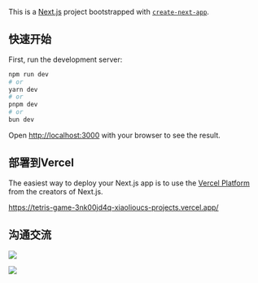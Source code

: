 This is a [Next.js](https://nextjs.org/) project bootstrapped with [`create-next-app`](https://github.com/vercel/next.js/tree/canary/packages/create-next-app).

## 快速开始

First, run the development server:

```bash
npm run dev
# or
yarn dev
# or
pnpm dev
# or
bun dev
```

Open [http://localhost:3000](http://localhost:3000) with your browser to see the result.


## 部署到Vercel

The easiest way to deploy your Next.js app is to use the [Vercel Platform](https://vercel.com/new?utm_medium=default-template&filter=next.js&utm_source=create-next-app&utm_campaign=create-next-app-readme) from the creators of Next.js.

<a>https://tetris-game-3nk00jd4q-xiaolioucs-projects.vercel.app/</a>

## 沟通交流


![](https://mmbiz.qpic.cn/mmbiz_png/8jtuxael8QgBrEMsUOXy20U8YAjyPAfAeziaCgVk2a0Cv2qJafic7QfHMKrQqM1CVicwlibcx0dCPDVNRXRjq6MEWg/640?wx_fmt=png&amp;from=appmsg)



![](https://mmbiz.qpic.cn/mmbiz_png/8jtuxael8QgGGCMY0y2qPAYhJLN1DHCj0y4ZAsE645BjO9xia6vIXjlZZ68rAJGu2pSBmdVn8fzXEafsJK7YCWA/640?wx_fmt=png&amp;from=appmsg)


